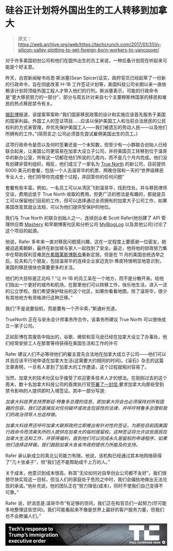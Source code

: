 # 硅谷正计划将外国出生的工人转移到加拿大

> 原文：<https://web.archive.org/web/https://techcrunch.com/2017/01/31/in-silicon-valley-plotting-to-get-foreign-born-workers-to-vancouver/>

对于许多美国初创公司和他们在国外出生的员工来说，一种后备计划现在听起来可能是个好主意。

昨天，白宫新闻秘书肖恩·斯派塞(Sean Spicer)证实，政府官员已经起草了一份新的行政命令，旨在彻底改革 H-1B 工作签证计划等，美国科技公司长期以来一直依赖该计划将顶级外国工程人才带入他们的行列。斯派塞表示，可能的行政命令是“更大移民努力的一部分”，部分与周五针对来自七个主要穆斯林国家的移民和难民的热点移民禁令有关。

[据彭博](https://web.archive.org/web/20230320220333/https://www.bloomberg.com/news/articles/2017-01-30/trump-s-next-move-on-immigration-to-hit-closer-to-home-for-tech)报道，该提案草案称:“我们国家移民政策的设计和实施应该首先服务于美国的国家利益。外国工人的签证项目……应该以保护美国工人和当前合法居民的公民权利的方式来管理，并优先保护美国工人——我们被遗忘的劳动人民——以及他们所拥有的工作。”(简而言之:公司必须首先尝试雇佣美国出生的员工。)

这项行政命令是否以及何时签署还是一个未知数，但至少有一小群联合创始人已经联合起来，让美国公司更容易在加拿大设立子公司，并将美国员工转移到位于温哥华的新办公室，所有这一切都在他们所说的几周内，而不是几个月内完成。他们没有创建非营利组织。相反，他们成立了一家名为 [True North](https://web.archive.org/web/20230320220333/https://www.thetruenorth.me/) 的新公司，目前提供 6000 美元的套餐，包括一个人去温哥华的机票、两晚住宿和一天的“世界级移民专业人士，他们将带你完成整个过程，并回答你的任何问题”

套餐有些丰富。例如，一名员工可以从湾区飞到温哥华，找到住处，并与移民律师交谈，费用远低于 True North 收取的费用。但更广泛的想法是有趣的，那就是员工可以保留他们目前的工作，但可以选择通过全资拥有的加拿大子公司工作，如果美国改变其就业法规，可以为他们提供受保护的地位。

我们与 True North 的联合创始人之一、连续创业者 Scott Rafer(他创建了 API 管理供应商 [Mashery](https://web.archive.org/web/20230320220333/https://techcrunch.com/2013/04/17/source-mashery-is-selling-to-intel-for-more-than-180m/) 和早期博客社区和分析公司 [MyBlogLog](https://web.archive.org/web/20230320220333/https://www.editorandpublisher.com/news/yahoo-acquires-mybloglog/) 以及其他公司)讨论了这个项目的起源。

他说，Rafer 多年来一直对移民问题感兴趣，这在一定程度上要感谢一位密友，她被迫逃离朝鲜，最终在新加坡与家人一起找到了安全。最近，他将他的财政努力集中在帮助叙利亚难民[在希腊莱斯博斯岛](https://web.archive.org/web/20230320220333/http://www.dailymail.co.uk/video/news/video-1189305/Syrian-migrants-flock-Greek-island-Lesbos.html)重新定居。但是在 11 月的美国总统选举之后，拉夫和几个朋友，包括温哥华的连续企业家迈克尔·蒂皮特很明显地意识到，美国的移民很快也需要更多的关注。

他们的大目标是正北吗？“让 H-1B 的员工呆在一个地方，而不是分散开来。给他们指出一个更好的城市和机场，在那里他们可以转移工作，快乐地生活，进入一流的公立学校。我们希望保护硅谷的这个社区，如果你看看地图，除了温哥华，很少有其他地方有资格进行这种迁移。”

我们“不是说要投机，而是要有一个开伞索，”斯通补充道。

TrueNorth 正在与安永会计师事务所合作，该事务所建议 True North 可以很快成立一家子公司。

正如彭博在其报告中指出的，谷歌、微软和亚马逊已经在加拿大设立了办事处，他们经常安排工人在那里等待获得在美国生活和工作的许可

Rafer 建议人们不必等待他们的雇主首先合法地在加拿大成立子公司——他们可以并且应该平行地申请在加拿大生活(这需要大约相同的时间)。《滚石》杂志的这篇文章表明，一旦有人拿到了加拿大的工作邀请，这个过程就相对容易了。

当然，加拿大的技术社区似乎接受了欢迎更多技术人才的想法。在刚刚过去的这个周末，数十名加拿大科技公司的首席执行官[签署了一封信](https://web.archive.org/web/20230320220333/http://betakit.com/an-open-letter-from-the-canadian-tech-community-diversity-is-our-strength/),要求加拿大向那些受到禁令影响的人提供即时入境签证。其中一部分写道:

*加拿大科技界支持贾斯廷·特鲁多总理的信息，即加拿大将会也必须保持对所有国籍的包容。我们还直接反对任何破坏或攻击包容性的法律，并呼吁特鲁多总理和我们的政治领导人也这样做。*

*加拿大科技界还呼吁加拿大联邦政府立即推出有针对性的签证，为那些目前因美国行政命令而流离失所的人提供在加拿大的临时居留权。这种签证将允许这些居民在加拿大生活和工作，并获得福利，直到他们可以完成永久居留权的申请程序，如果他们选择这样做。我们鼓励加拿大各省市政府提供力所能及的支持。*

Rafer 承认新成立的真北公司能力有限。他说，该机构已经通过其本地网络获得了“几十张桌子”，但“我们还不能帮助成千上万的人。”

关于成本，他意识到成本很高，称其“无论如何对自举创业公司都不友好”。我们很想尽快实现这一目标，但当人们的家庭处于危险之中时，我们会偏执地做出无法兑现的承诺。”他补充说，他的团队正在“努力降低(成本)，同时不使我们自己变得不可靠。”

Rafer 说，好消息是:温哥华市“有足够的空间，我们正在和官员们一起努力(尽可能多地整理这些空间)。我们可能看起来不像是世界上最好的客户服务力量，但我们也不会欺骗人们。”

[![](img/65cc0274492e348158ed250c9d76d55b.png)](https://web.archive.org/web/20230320220333/https://techcrunch.com/tag/immigration-ban/)